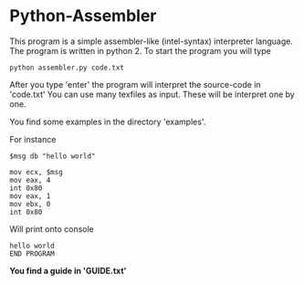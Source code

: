 # Python-Assembler

This program is a simple assembler-like (intel-syntax) interpreter language. The program is written in python 2. 
To start the program you will type 

``` python assembler.py code.txt ```


After you type 'enter' the program will interpret the source-code in 'code.txt'
You can use many texfiles as input. These will be interpret one by one.

You find some examples in the directory 'examples'.

For instance

``` 
$msg db "hello world"

mov ecx, $msg 
mov eax, 4
int 0x80
mov eax, 1
mov ebx, 0
int 0x80
``` 

Will print onto console

```
hello world
END PROGRAM
```

**You find a guide in 'GUIDE.txt'**
